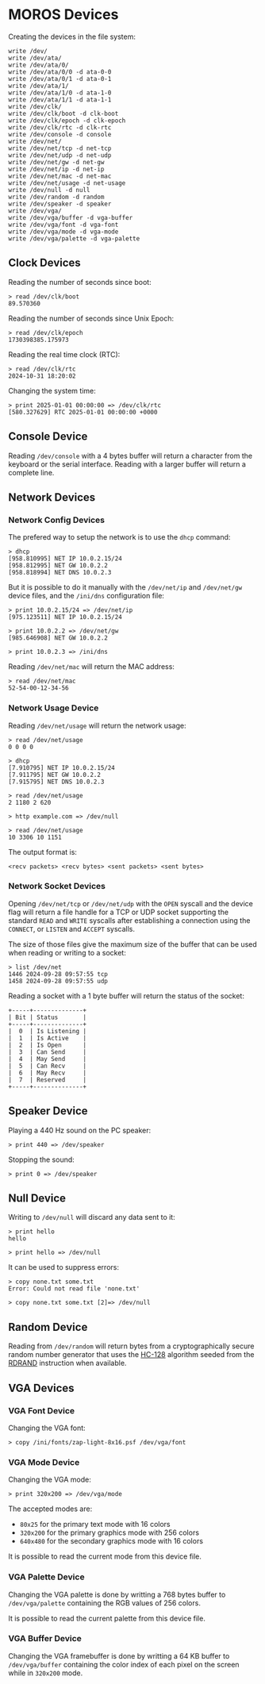 # MOROS Devices

Creating the devices in the file system:

    write /dev/
    write /dev/ata/
    write /dev/ata/0/
    write /dev/ata/0/0 -d ata-0-0
    write /dev/ata/0/1 -d ata-0-1
    write /dev/ata/1/
    write /dev/ata/1/0 -d ata-1-0
    write /dev/ata/1/1 -d ata-1-1
    write /dev/clk/
    write /dev/clk/boot -d clk-boot
    write /dev/clk/epoch -d clk-epoch
    write /dev/clk/rtc -d clk-rtc
    write /dev/console -d console
    write /dev/net/
    write /dev/net/tcp -d net-tcp
    write /dev/net/udp -d net-udp
    write /dev/net/gw -d net-gw
    write /dev/net/ip -d net-ip
    write /dev/net/mac -d net-mac
    write /dev/net/usage -d net-usage
    write /dev/null -d null
    write /dev/random -d random
    write /dev/speaker -d speaker
    write /dev/vga/
    write /dev/vga/buffer -d vga-buffer
    write /dev/vga/font -d vga-font
    write /dev/vga/mode -d vga-mode
    write /dev/vga/palette -d vga-palette

## Clock Devices

Reading the number of seconds since boot:

    > read /dev/clk/boot
    89.570360

Reading the number of seconds since Unix Epoch:

    > read /dev/clk/epoch
    1730398385.175973

Reading the real time clock (RTC):

    > read /dev/clk/rtc
    2024-10-31 18:20:02

Changing the system time:

    > print 2025-01-01 00:00:00 => /dev/clk/rtc
    [580.327629] RTC 2025-01-01 00:00:00 +0000

## Console Device

Reading `/dev/console` with a 4 bytes buffer will return a character from the
keyboard or the serial interface. Reading with a larger buffer will return a
complete line.

## Network Devices

### Network Config Devices

The prefered way to setup the network is to use the `dhcp` command:

    > dhcp
    [958.810995] NET IP 10.0.2.15/24
    [958.812995] NET GW 10.0.2.2
    [958.818994] NET DNS 10.0.2.3

But it is possible to do it manually with the `/dev/net/ip` and `/dev/net/gw`
device files, and the `/ini/dns` configuration file:

    > print 10.0.2.15/24 => /dev/net/ip
    [975.123511] NET IP 10.0.2.15/24

    > print 10.0.2.2 => /dev/net/gw
    [985.646908] NET GW 10.0.2.2

    > print 10.0.2.3 => /ini/dns

Reading `/dev/net/mac` will return the MAC address:

    > read /dev/net/mac
    52-54-00-12-34-56

### Network Usage Device

Reading `/dev/net/usage` will return the network usage:

    > read /dev/net/usage
    0 0 0 0

    > dhcp
    [7.910795] NET IP 10.0.2.15/24
    [7.911795] NET GW 10.0.2.2
    [7.915795] NET DNS 10.0.2.3

    > read /dev/net/usage
    2 1180 2 620

    > http example.com => /dev/null

    > read /dev/net/usage
    10 3306 10 1151

The output format is:

    <recv packets> <recv bytes> <sent packets> <sent bytes>

### Network Socket Devices

Opening `/dev/net/tcp` or `/dev/net/udp` with the `OPEN` syscall and the device
flag will return a file handle for a TCP or UDP socket supporting the standard
`READ` and `WRITE` syscalls after establishing a connection using the
`CONNECT`, or `LISTEN` and `ACCEPT` syscalls.

The size of those files give the maximum size of the buffer that can be used
when reading or writing to a socket:

    > list /dev/net
    1446 2024-09-28 09:57:55 tcp
    1458 2024-09-28 09:57:55 udp

Reading a socket with a 1 byte buffer will return the status of the socket:

    +-----+--------------+
    | Bit | Status       |
    +-----+--------------+
    |  0  | Is Listening |
    |  1  | Is Active    |
    |  2  | Is Open      |
    |  3  | Can Send     |
    |  4  | May Send     |
    |  5  | Can Recv     |
    |  6  | May Recv     |
    |  7  | Reserved     |
    +-----+--------------+

## Speaker Device

Playing a 440 Hz sound on the PC speaker:

    > print 440 => /dev/speaker

Stopping the sound:

    > print 0 => /dev/speaker

## Null Device

Writing to `/dev/null` will discard any data sent to it:

    > print hello
    hello

    > print hello => /dev/null

It can be used to suppress errors:

    > copy none.txt some.txt
    Error: Could not read file 'none.txt'

    > copy none.txt some.txt [2]=> /dev/null

## Random Device

Reading from `/dev/random` will return bytes from a cryptographically secure
random number generator that uses the [HC-128][1] algorithm seeded from the
[RDRAND][2] instruction when available.

[1]: https://en.wikipedia.org/wiki/HC-256
[2]: https://en.wikipedia.org/wiki/RDRAND

## VGA Devices

### VGA Font Device

Changing the VGA font:

    > copy /ini/fonts/zap-light-8x16.psf /dev/vga/font

### VGA Mode Device

Changing the VGA mode:

    > print 320x200 => /dev/vga/mode

The accepted modes are:

- `80x25` for the primary text mode with 16 colors
- `320x200` for the primary graphics mode with 256 colors
- `640x480` for the secondary graphics mode with 16 colors

It is possible to read the current mode from this device file.

### VGA Palette Device

Changing the VGA palette is done by writting a 768 bytes buffer to
`/dev/vga/palette` containing the RGB values of 256 colors.

It is possible to read the current palette from this device file.

### VGA Buffer Device

Changing the VGA framebuffer is done by writting a 64 KB buffer to
`/dev/vga/buffer` containing the color index of each pixel on the screen while
in `320x200` mode.
